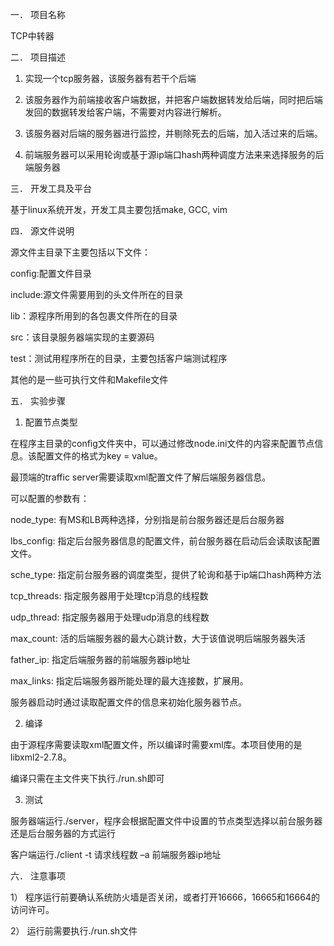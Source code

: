 一．	项目名称

TCP中转器

二．	项目描述

1.	实现一个tcp服务器，该服务器有若干个后端

2.	该服务器作为前端接收客户端数据，并把客户端数据转发给后端，同时把后端发回的数据转发给客户端，不需要对内容进行解析。

3.	该服务器对后端的服务器进行监控，并剔除死去的后端，加入活过来的后端。

4.	前端服务器可以采用轮询或基于源ip端口hash两种调度方法来来选择服务的后端服务器


三．	开发工具及平台

基于linux系统开发，开发工具主要包括make, GCC, vim


四．	源文件说明

源文件主目录下主要包括以下文件：

config:配置文件目录

include:源文件需要用到的头文件所在的目录

lib：源程序所用到的各包裹文件所在的目录

src：该目录服务器端实现的主要源码

test：测试用程序所在的目录，主要包括客户端测试程序

其他的是一些可执行文件和Makefile文件


五．	实验步骤

1.	配置节点类型

在程序主目录的config文件夹中，可以通过修改node.ini文件的内容来配置节点信息。该配置文件的格式为key = value。

最顶端的traffic server需要读取xml配置文件了解后端服务器信息。

可以配置的参数有：

node\_type: 有MS和LB两种选择，分别指是前台服务器还是后台服务器

lbs\_config: 指定后台服务器信息的配置文件，前台服务器在启动后会读取该配置文件。

sche\_type: 指定前台服务器的调度类型，提供了轮询和基于ip端口hash两种方法

tcp\_threads: 指定服务器用于处理tcp消息的线程数

udp\_thread: 指定服务器用于处理udp消息的线程数

max\_count: 活的后端服务器的最大心跳计数，大于该值说明后端服务器失活

father\_ip: 指定后端服务器的前端服务器ip地址

max\_links: 指定后端服务器所能处理的最大连接数，扩展用。

服务器启动时通过读取配置文件的信息来初始化服务器节点。



2.	编译

由于源程序需要读取xml配置文件，所以编译时需要xml库。本项目使用的是libxml2-2.7.8。

编译只需在主文件夹下执行./run.sh即可

3.	测试

服务器端运行./server，程序会根据配置文件中设置的节点类型选择以前台服务器还是后台服务器的方式运行

客户端运行./client  -t 请求线程数 –a  前端服务器ip地址

六．	注意事项

1）	程序运行前要确认系统防火墙是否关闭，或者打开16666，16665和16664的访问许可。

2）	运行前需要执行./run.sh文件